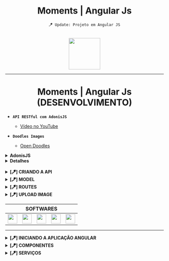 <div align="center">

# Moments | Angular Js

</div>

<div align="center">

`🪁 Update: Projeto em Angular JS`

<br>

<img height="100" src="https://cdn.jsdelivr.net/gh/devicons/devicon/icons/angularjs/angularjs-plain.svg" />


</div>


<hr>

<div align="center">

# Moments | Angular Js <br> (DESENVOLVIMENTO)

</div>

* **`API RESTful com AdonisJS`**
    * [Vídeo no YouTube](https://www.youtube.com/watch?v=y8XfJJYhXPE&t=0s&ab_channel=MatheusBattisti-HoradeCodar)

* **`Doodles Images`**
    * [Open Doodles](https://generator.opendoodles.com/)

<details>

<summary><strong>AdonisJS</strong></summary>

* Um <mark>framework Nodej.js</mark>, para desenvolver aplicações web;

* Facilita muito a programação de apps, possui uma estrutura similar ao <mark>Laravel</mark>;

* Utilizar arquitetura <mark>MVC</mark>;

* Possui vários recursos, como: <mark>CLI, File Upload</mark> simples, <mark>validações</mark> e etc;

* Há também outros pacotes externos para complementar o ecossistema <mark>ORM, Autenticação, Autorização</mark>;

</details>

<details>

<summary><strong>Detalhes</strong></summary>

* Criação de uma <mark>API RESTful</mark>;

* <mark>CRUD</mark> e relacionamento entre entidades;

* Utilizar a <mark>CLI do Adonis e outros recursos</mark> excluisvos do framework;

* Testes realizados no <mark>Postman</mark>, para garantir o correto funcionamentoo da API;

</details>

<br>

<details>

<summary><strong>[🪁] CRIANDO A API</strong></summary>

* `npm init adonis-ts-app@latest` (Última versão do Adonis)

* `npm i @adonisjs/lucid`
    * `node ace configure @adonisjs/lucid` (SQLite > Terminal)

</details>

<details>

<summary><strong>[🪁] MODEL</strong></summary>

* `node ace make:model <nome-do-modulo> -m` (Criando model com migration)

* `node ace migration:run`

* `node ace make:controller <nome-do-modulo>` (Desenvolver a função do do banco de dados)

</details>

<details>

<summary><strong>[🪁] ROUTES</strong></summary>

* `node ace list:routes` (Ver lista de rotas da API)

</details>

</details>

<details>

<summary><strong>[🪁] UPLOAD IMAGE</strong></summary>

* `npm i uuid` (Upload de imagens)

* **Complete** - Support for RFC4122 version 1, 3, 4, and 5 UUIDs

* **Cross-platform** - Support for ...
    * CommonJS, [ECMAScript Modules](https://www.npmjs.com/package/uuid#ecmascript-modules) and [CDN builds](https://www.npmjs.com/package/uuid#cdn-builds)
    * Node 12, 14, 16, 18
    * _Chrome, Safari, Firefox, Edge browsers_
    * Webpack and rollup.js module bundlers
    * [React Native](https://www.npmjs.com/package/uuid#react-native--expo) / [Expo](https://www.npmjs.com/package/uuid#react-native--expo)

* **Secure** - Cryptographically-strong random values

* **Small** - Zero-dependency, small footprint, plays nice with "tree shaking" packagers

* **CLI** - Includes the uuid command line utility

</details>

<div align="center">

<table>

<thead>

<tr align="center">

<th colspan="5">SOFTWARES</th>

</tr>

</thead>

<tbody>

<tr align="center">

<td>

<img height="30" src="https://cdn.jsdelivr.net/gh/devicons/devicon/icons/angularjs/angularjs-plain.svg" />

</td>

<td>

<img height="30" src="https://cdn.jsdelivr.net/gh/devicons/devicon/icons/sass/sass-original.svg" />

</td>

<td>

<img height="30" src="https://cdn.jsdelivr.net/gh/devicons/devicon/icons/typescript/typescript-plain.svg" />

</td>

<td>

<img height="30" src="https://cdn.jsdelivr.net/gh/devicons/devicon/icons/sqlite/sqlite-original.svg" />

</td>

<td>

<img height="30" src="https://cdn.jsdelivr.net/gh/devicons/devicon/icons/adonisjs/adonisjs-original.svg" />

</td>

</tr>

</tbody>

</table>

</div>

<hr>

<details>

<summary><strong>[🪁] INICIANDO A APLICAÇÃO ANGULAR</strong></summary>

* `ng new <nome-do-projeto>` (Iniciando um projeto Angular)

* `ng serve` (Ativando o servidor)

</details>

<details>

<summary><strong>[🪁] COMPONENTES</strong></summary>

* `ng generate component <diretório do component>`
    * _header_
    * _footer_
    * **_pages_**
        * `home`
        * `about`
        * `new-moment`

</details>

<details>

<summary><strong>[🪁] SERVIÇOS</strong></summary>

* `ng generate service <diretório do serviço>` (Interação com o banco de dados)

</details>